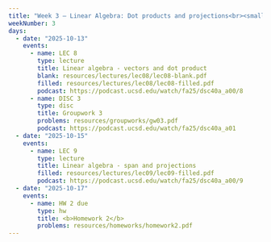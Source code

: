 ```yaml
---
title: "Week 3 – Linear Algebra: Dot products and projections<br><small>🎥 Watch <a href='https://www.youtube.com/watch?v=k7RM-ot2NWY&ab_channel=3Blue1Brown'>3blue1brown</a>, 📕 Course Notes <a href='https://sawyer-jack-1.github.io/assets/teaching/tfds_book.pdf#page=133'>Appendix B</a>, <a href='https://xkcd.com/1838/'>xkcd</a>.</small>"
weekNumber: 3
days:
  - date: "2025-10-13"
    events:
      - name: LEC 8
        type: lecture
        title: Linear algebra - vectors and dot product
        blank: resources/lectures/lec08/lec08-blank.pdf
        filled: resources/lectures/lec08/lec08-filled.pdf
        podcast: https://podcast.ucsd.edu/watch/fa25/dsc40a_a00/8   
      - name: DISC 3
        type: disc
        title: Groupwork 3
        problems: resources/groupworks/gw03.pdf
        podcast: https://podcast.ucsd.edu/watch/fa25/dsc40a_a01
  - date: "2025-10-15"
    events:   
      - name: LEC 9
        type: lecture
        title: Linear algebra - span and projections
        filled: resources/lectures/lec09/lec09-filled.pdf
        podcast: https://podcast.ucsd.edu/watch/fa25/dsc40a_a00/9   
  - date: "2025-10-17"
    events:   
      - name: HW 2 due
        type: hw
        title: <b>Homework 2</b>
        problems: resources/homeworks/homework2.pdf
---
```

